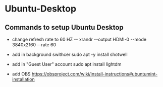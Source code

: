 # Ubuntu-Desktop

## Commands to setup Ubuntu Desktop

- change refresh rate to 60 HZ
-- xrandr --output HDMI-0 --mode 3840x2160 --rate 60

- add in background swithcer
sudo apt -y install shotwell

- add in "Guest User" account
sudo apt install lightdm

- add OBS
https://obsproject.com/wiki/install-instructions#ubuntumint-installation
